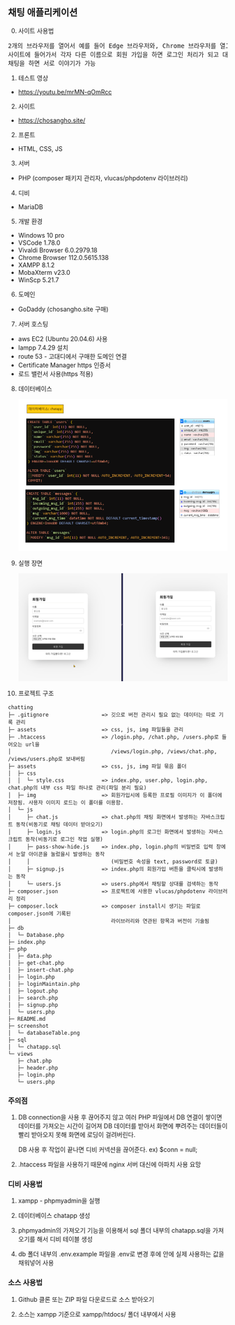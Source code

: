 ## 채팅 애플리케이션

0. 사이트 사용법

<pre>
2개의 브라우저를 열어서 예를 들어 Edge 브라우저와, Chrome 브라우저를 열고 https://chosangho.site/
사이트에 들어가서 각자 다른 이름으로 회원 가입을 하면 로그인 처리가 되고 대화 상대방을 선택해서
채팅을 하면 서로 이야기가 가능
</pre>

1. 테스트 영상

- <https://youtu.be/mrMN-qOmRcc>

2. 사이트

- <https://chosangho.site/>

2. 프론트

- HTML, CSS, JS

3. 서버

- PHP (composer 패키지 관리자, vlucas/phpdotenv 라이브러리)

4. 디비

- MariaDB

5. 개발 환경

- Windows 10 pro
- VSCode 1.78.0
- Vivaldi Browser 6.0.2979.18
- Chrome Browser 112.0.5615.138
- XAMPP 8.1.2
- MobaXterm v23.0
- WinScp 5.21.7

6. 도메인

- GoDaddy (chosangho.site 구매)

7. 서버 호스팅

- aws EC2 (Ubuntu 20.04.6) 사용
- lampp 7.4.29 설치
- route 53 - 고대디에서 구매한 도메인 연결
- Certificate Manager https 인증서
- 로드 밸런서 사용(https 적용)

8. 데이터베이스

   ![데이터베이스 테이블](screenshot/databaseTable.png)

9. 실행 장면

   ![실행 장면](screenshot/play.gif)

10. 프로젝트 구조

```
chatting
├─ .gitignore                 => 깃으로 버전 관리시 필요 없는 데이터는 따로 기록 관리
├─ assets                     => css, js, img 파일들을 관리
├─ .htaccess                  => /login.php, /chat.php, /users.php로 들어오는 url을
│                                /views/login.php, /views/chat.php, /views/users.php로 보내버림
├─ assets                     => css, js, img 파일 묶음 폴더
│  ├─ css
│  │  └─ style.css            => index.php, user.php, login.php, chat.php의 내부 css 파일 하나로 관리(파일 분리 필요)
│  ├─ img                     => 회원가입시에 등록한 프로필 이미지가 이 폴더에 저장됨. 사용자 이미지 로드는 이 폴더를 이용함.
│  └─ js
│     ├─ chat.js              => chat.php의 채팅 화면에서 발생하는 자바스크립트 동작(비동기로 채팅 데이터 받아오기)
│     ├─ login.js             => login.php의 로그인 화면에서 발생하는 자바스크립트 동작(비동기로 로그인 작업 실행)
│     ├─ pass-show-hide.js    => index.php, login.php의 비밀번호 입력 창에서 눈알 아이콘을 눌렀을시 발생하는 동작
│     │                          (비밀번호 속성을 text, password로 토글)
│     ├─ signup.js            => index.php의 회원가입 버튼을 클릭시에 발생하는 동작
│     └─ users.js             => users.php에서 채팅할 상대를 검색하는 동작
├─ composer.json              => 프로젝트에 사용한 vlucas/phpdotenv 라이브러리 정리
├─ composer.lock              => composer install시 생기는 파일로 composer.json에 기록된
│                                라이브러리와 연관된 항목과 버전이 기술됨
├─ db
│  └─ Database.php
├─ index.php
├─ php
│  ├─ data.php
│  ├─ get-chat.php
│  ├─ insert-chat.php
│  ├─ login.php
│  ├─ loginMaintain.php
│  ├─ logout.php
│  ├─ search.php
│  ├─ signup.php
│  └─ users.php
├─ README.md
├─ screenshot
│  └─ databaseTable.png
├─ sql
│  └─ chatapp.sql
└─ views
   ├─ chat.php
   ├─ header.php
   ├─ login.php
   └─ users.php

```

### 주의점

1. DB connection을 사용 후 끊어주지 않고 여러 PHP 파일에서
   DB 연결이 쌓이면 데이터를 가져오는 시간이 길어져
   DB 데이터를 받아서 화면에 뿌려주는 데이터들이
   빨리 받아오지 못해 화면에 로딩이 걸려버린다.

   DB 사용 후 작업이 끝나면 디비 커넥션을 끊어준다.
   ex) $conn = null;

2. .htaccess 파일을 사용하기 때문에 nginx 서버 대신에 아파치 사용 요망

### 디비 사용법

1. xampp - phpmyadmin을 실행

2. 데이터베이스 chatapp 생성

3. phpmyadmin의 가져오기 기능을 이용해서 sql 폴더 내부의 chatapp.sql을 가져오기를 해서 디비 테이블 생성

4. db 폴더 내부의 .env.example 파일을 .env로 변경 후에 안에 실제 사용하는 값을 채워넣어 사용

### 소스 사용법

1. Github 클론 또는 ZIP 파일 다운로드로 소스 받아오기

2. 소스는 xampp 기준으로 xampp/htdocs/ 폴더 내부에서 사용
